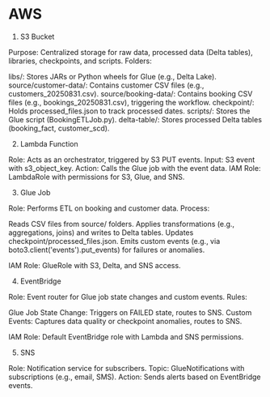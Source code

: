 # AWS

1. S3 Bucket

Purpose: Centralized storage for raw data, processed data (Delta tables), libraries, checkpoints, and scripts.
Folders:

libs/: Stores JARs or Python wheels for Glue (e.g., Delta Lake).
source/customer-data/: Contains customer CSV files (e.g., customers_20250831.csv).
source/booking-data/: Contains booking CSV files (e.g., bookings_20250831.csv), triggering the workflow.
checkpoint/: Holds processed_files.json to track processed dates.
scripts/: Stores the Glue script (BookingETLJob.py).
delta-table/: Stores processed Delta tables (booking_fact, customer_scd).

2. Lambda Function

Role: Acts as an orchestrator, triggered by S3 PUT events.
Input: S3 event with s3_object_key.
Action: Calls the Glue job with the event data.
IAM Role: LambdaRole with permissions for S3, Glue, and SNS.

3. Glue Job

Role: Performs ETL on booking and customer data.
Process:

Reads CSV files from source/ folders.
Applies transformations (e.g., aggregations, joins) and writes to Delta tables.
Updates checkpoint/processed_files.json.
Emits custom events (e.g., via boto3.client('events').put_events) for failures or anomalies.

IAM Role: GlueRole with S3, Delta, and SNS access.

4. EventBridge

Role: Event router for Glue job state changes and custom events.
Rules:

Glue Job State Change: Triggers on FAILED state, routes to SNS.
Custom Events: Captures data quality or checkpoint anomalies, routes to SNS.

IAM Role: Default EventBridge role with Lambda and SNS permissions.

5. SNS

Role: Notification service for subscribers.
Topic: GlueNotifications with subscriptions (e.g., email, SMS).
Action: Sends alerts based on EventBridge events.
